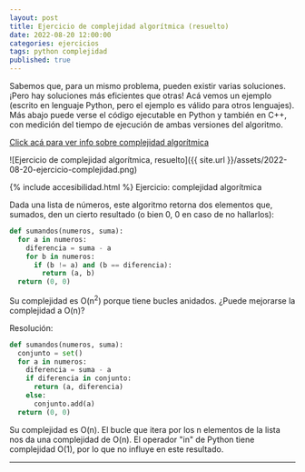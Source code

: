 ```yaml
---
layout: post
title: Ejercicio de complejidad algorítmica (resuelto)
date: 2022-08-20 12:00:00
categories: ejercicios
tags: python complejidad
published: true
---
```



Sabemos que, para un mismo problema, pueden existir varias soluciones. ¡Pero hay soluciones más eficientes que otras! Acá vemos un ejemplo (escrito en lenguaje Python, pero el ejemplo es válido para otros lenguajes). Más abajo puede verse el código ejecutable en Python y también en C++, con medición del tiempo de ejecución de ambas versiones del algoritmo.



[Click acá para ver info sobre complejidad algorítmica](https://rebrand.ly/complejidad_algoritmica)


![Ejercicio de complejidad algorítmica, resuelto]({{ site.url }}/assets/2022-08-20-ejercicio-complejidad.png)


{% include accesibilidad.html %}
Ejercicio: complejidad algorítmica

Dada una lista de números, este algoritmo retorna dos elementos que, sumados, den un cierto resultado (o bien 0, 0 en caso de no hallarlos):

```python
def sumandos(numeros, suma):
  for a in numeros:
    diferencia = suma - a
    for b in numeros:
      if (b != a) and (b == diferencia):
        return (a, b)
  return (0, 0)
```

Su complejidad es O(n<sup>2</sup>) porque tiene bucles anidados. ¿Puede mejorarse la complejidad a O(n)?

Resolución:

```python
def sumandos(numeros, suma):
  conjunto = set()
  for a in numeros:
    diferencia = suma - a
    if diferencia in conjunto:
      return (a, diferencia)
    else:
      conjunto.add(a)
  return (0, 0)
```

Su complejidad es O(n). El bucle que itera por los n elementos de la lista nos da una complejidad de O(n). El operador "in" de Python tiene complejidad O(1), por lo que no influye en este resultado.

</div></details>



<hr />
